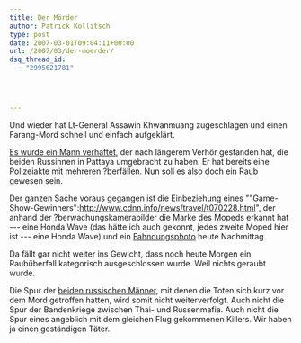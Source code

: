 ```yaml
---
title: Der Mörder
author: Patrick Kollitsch
type: post
date: 2007-03-01T09:04:11+00:00
url: /2007/03/der-moerder/
dsq_thread_id:
  - "2995621781"




---
```

Und wieder hat Lt-General Assawin Khwanmuang zugeschlagen und einen Farang-Mord schnell und einfach aufgeklärt. 

[Es wurde ein Mann verhaftet][1], der nach längerem Verhör gestanden hat, die beiden Russinnen in Pattaya umgebracht zu haben. Er hat bereits eine Polizeiakte mit mehreren ?berfällen. Nun soll es also doch ein Raub gewesen sein.

Der ganzen Sache voraus gegangen ist die Einbeziehung eines ""Game-Show-Gewinners":http://www.cdnn.info/news/travel/t070228.html", der anhand der ?berwachungskamerabilder die Marke des Mopeds erkannt hat --- eine Honda Wave (das hätte ich auch gekonnt, jedes zweite Moped hier ist --- eine Honda Wave) und ein [Fahndungsphoto][2] heute Nachmittag.

Da fällt gar nicht weiter ins Gewicht, dass noch heute Morgen ein Raubüberfall kategorisch ausgeschlossen wurde. Weil nichts geraubt wurde.

Die Spur der [beiden russischen Männer][3], mit denen die Toten sich kurz vor dem Mord getroffen hatten, wird somit nicht weiterverfolgt. Auch nicht die Spur der Bandenkriege zwischen Thai- und Russenmafia. Auch nicht die Spur eines angeblich mit dem gleichen Flug gekommenen Killers. Wir haben ja einen geständigen Täter.

 [1]: http://www.nationmultimedia.com/2007/03/01/headlines/headlines_30028250.php
 [2]: http://www.nationmultimedia.com/2007/03/01/headlines/headlines_30028197.php
 [3]: http://www.regnum.ru/english/788363.html
